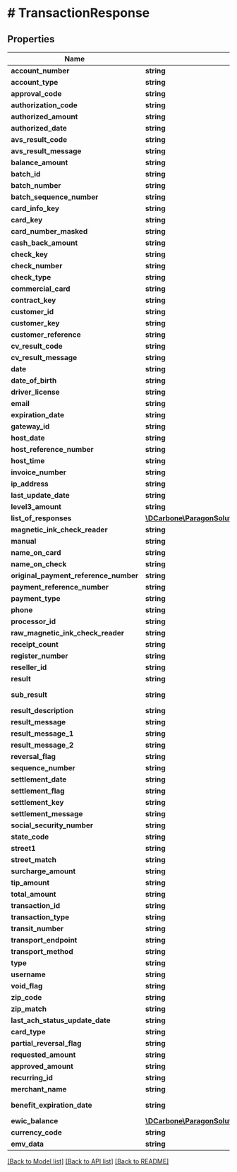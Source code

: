 # # TransactionResponse

## Properties

Name | Type | Description | Notes
------------ | ------------- | ------------- | -------------
**account_number** | **string** | For check transactions:Check account number used to process transaction. | [optional]
**account_type** | **string** | For Card transaction it will denote brand of card used. For check transactions: Valid Account Type values are Checking or Savings. | [optional]
**approval_code** | **string** | Result code returned from the payment processor. | [optional]
**authorization_code** | **string** | Authorization/approval code assigned to original transaction by processor. | [optional]
**authorized_amount** | **string** | Authorized amount for a card transaction. | [optional]
**authorized_date** | **string** | Date of Authorization | [optional]
**avs_result_code** | **string** | Response code returned from Address Verification Service for card used to process transaction. | [optional]
**avs_result_message** | **string** | Response text returned from Address Verification Service for card used to process transaction. | [optional]
**balance_amount** | **string** | Balance remaining on method used to process transaction. | [optional]
**batch_id** | **string** | Batch number for the transaction created by the gateway. | [optional]
**batch_number** | **string** | Batch number for  the transaction (returned by the payment processor). | [optional]
**batch_sequence_number** | **string** | A sequential batch number created by the gateway for the transaction. | [optional]
**card_info_key** | **string** | Unique identifier assigned by Paragon platform to card used to process transaction. | [optional]
**card_key** | **string** | Unique identifier assigned by Paragon platform to card used to process transaction. | [optional]
**card_number_masked** | **string** | Masked card number submitted during card transaction. | [optional]
**cash_back_amount** | **string** | Amount of cash returned for a debit or EBT card transaction. | [optional]
**check_key** | **string** | Unique identifier assigned by Paragon platform to check used to process transaction. | [optional]
**check_number** | **string** | Unique identifier of Check written or drafted on Checking account. | [optional]
**check_type** | **string** | For check transactions: Checking Account Type values are Personal or Business. | [optional]
**commercial_card** | **string** | Commercial card indicator (from the Payment Processor) - True, False. | [optional]
**contract_key** | **string** | Unique identifier assigned by Paragon platform to contract used to process transaction. | [optional]
**customer_id** | **string** | Identifier assigned to a Customer by a Merchant. | [optional]
**customer_key** | **string** | Unique identifier assigned by Paragon platform to a customer associated with the processed transaction. | [optional]
**customer_reference** | **string** | A reference number associated with the transaction. | [optional]
**cv_result_code** | **string** | Response code returned by Card Validation (from payment processor). | [optional]
**cv_result_message** | **string** | Response text returned by Card Validation (from payment processor). | [optional]
**date** | **string** | Date and time on which transaction processed by Paragon platform | [optional]
**date_of_birth** | **string** | Date of birth of the account holder | [optional]
**driver_license** | **string** | Driver license number of the account holder | [optional]
**email** | **string** | Email id of the account holder | [optional]
**expiration_date** | **string** | Card expiration date | [optional]
**gateway_id** | **string** | Gateway ID for the processing merchant. | [optional]
**host_date** | **string** | Date on which transaction processed by payment processor. | [optional]
**host_reference_number** | **string** | Unique identifier for transaction (assigned by payment processor). | [optional]
**host_time** | **string** | Time at which transaction processed by payment processor. | [optional]
**invoice_number** | **string** | Reference to the invoice associated by Merchant with a processed transaction. | [optional]
**ip_address** | **string** | IP address of originator for transaction processing request. | [optional]
**last_update_date** | **string** | Date and time on which record of transaction most recently updated. | [optional]
**level3_amount** | **string** | Amount submitted as Level3 transaction | [optional]
**list_of_responses** | [**\DCarbone\ParagonSolutionsPHPSDK\Model\TransactionResponse[]**](TransactionResponse.md) | A list of responses returned back from multiple force capture transactions | [optional]
**magnetic_ink_check_reader** | **string** | Masked Magnetic Ink Check Reader (MICR) data line, including routing number of Bank and Account number of owner. | [optional]
**manual** | **string** | Indicator that card information entered by an operator. | [optional]
**name_on_card** | **string** | Name of card holder. | [optional]
**name_on_check** | **string** | Name of check holder. | [optional]
**original_payment_reference_number** | **string** | Identifier of original transaction (with which transaction is associated). | [optional]
**payment_reference_number** | **string** | Identifier of current transaction. | [optional]
**payment_type** | **string** | Payment Type. | [optional]
**phone** | **string** | Phone number associated with the account | [optional]
**processor_id** | **string** | Identifier used by Paragon platform to reference payment processor. | [optional]
**raw_magnetic_ink_check_reader** | **string** | Raw Magnetic Ink Check Reader (MICR) data line, including routing number of Bank and Account number of owner. | [optional]
**receipt_count** | **string** | Cunt of receipts associated with the transaction. | [optional]
**register_number** | **string** | Register number for a processed transaction. | [optional]
**reseller_id** | **string** | Unique identifier for Paragon platform reseller. | [optional]
**result** | **string** | Result code returned by Paragon platform for processed transaction. | [optional]
**sub_result** | **string** | Result code denoting the state of transaction on the processor side. Details of the code can be found &lt;a target&#x3D;\&quot;_blank\&quot; href&#x3D;\&quot;https://stage.docs.paragonsolutions.com/restapi/Paragon_Processing_Platform_Property_sub_result.pdf\&quot;&gt;HERE&lt;/a&gt; | [optional]
**result_description** | **string** | Result message returned by Paragon platform for check transaction. | [optional]
**result_message** | **string** | Result message returned by Paragon platform for check transaction. | [optional]
**result_message_1** | **string** | Additional text from message returned by Paragon platform for check transaction. | [optional]
**result_message_2** | **string** | Additional text from message returned by Paragon platform for check transaction. | [optional]
**reversal_flag** | **string** | Reversal transaction indicator. Value of 1 means it is while 0 means it is not. | [optional]
**sequence_number** | **string** | A number submitted to the payment processor . | [optional]
**settlement_date** | **string** | Date of transaction settlement. | [optional]
**settlement_flag** | **string** | Transaction settlement indicator. | [optional]
**settlement_key** | **string** | Unique identifier for the settlement record of a transaction in Paragon platform database. | [optional]
**settlement_message** | **string** | Settlement message for a processed transaction. | [optional]
**social_security_number** | **string** | Masked social Security number of the account holder | [optional]
**state_code** | **string** | State abbreviation for card with which transaction processed. | [optional]
**street1** | **string** | Billing street address for credit card. | [optional]
**street_match** | **string** | Address Verification Service evaluation of street line from cardholder address | [optional]
**surcharge_amount** | **string** | Surcharge amount for a processed transaction. | [optional]
**tip_amount** | **string** | Tip amount for a processed transaction. | [optional]
**total_amount** | **string** | Total amount for a processed transaction. | [optional]
**transaction_id** | **string** | Unique identifier for the transaction assigned by the merchant. | [optional]
**transaction_type** | **string** | Transaction Type | [optional]
**transit_number** | **string** | Transit code for bank holding checking account. | [optional]
**transport_endpoint** | **string** | Web service endpoint. | [optional]
**transport_method** | **string** | Web service transport method. | [optional]
**type** | **string** | Card Type. | [optional]
**username** | **string** | Paragon platform User Name used when transaction processed. | [optional]
**void_flag** | **string** | Void transaction indicator. | [optional]
**zip_code** | **string** | Billing ZIP Code for card. | [optional]
**zip_match** | **string** | Address Verification Service evaluation of ZIP Code from card holder address | [optional]
**last_ach_status_update_date** | **string** | Date and time of last ACH status update of transaction. | [optional]
**card_type** | **string** | Brand of card used | [optional]
**partial_reversal_flag** | **string** | Indicates if Partial Reversal was done for the transactions. Partial_Reversal_Flag &#x3D; T or F | [optional]
**requested_amount** | **string** | The original amount submitted for Authorization. Returned only in case of Partial Approvals | [optional]
**approved_amount** | **string** | Total amount for the transactions. Filled only in case of Partial Approvals | [optional]
**recurring_id** | **string** | Only for FirstACH processor; ID returned by the processor when executing a recurring check transaction | [optional]
**merchant_name** | **string** | The name of merchant on whom the transaction was executed. | [optional]
**benefit_expiration_date** | **string** | This field identifies the expiration date for the earliest expiring benefit among all the eWIC prescription balance information data returned.  Numeric  Format: YYYYMMDD | [optional]
**ewic_balance** | [**\DCarbone\ParagonSolutionsPHPSDK\Model\EWICBalanceResponseModel[]**](EWICBalanceResponseModel.md) | The fields in this group are used in EBT eWIC transactions.  This is a response only group and this group can be repeated up to 50 times. | [optional]
**currency_code** | **string** | The three-letter ISO currency code | [optional]
**emv_data** | **string** | EMV response field | [optional]

[[Back to Model list]](../../README.md#models) [[Back to API list]](../../README.md#endpoints) [[Back to README]](../../README.md)
